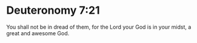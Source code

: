 # Deuteronomy 7:21

You shall not be in dread of them, for the Lord your God is in your midst, a great and awesome God.
